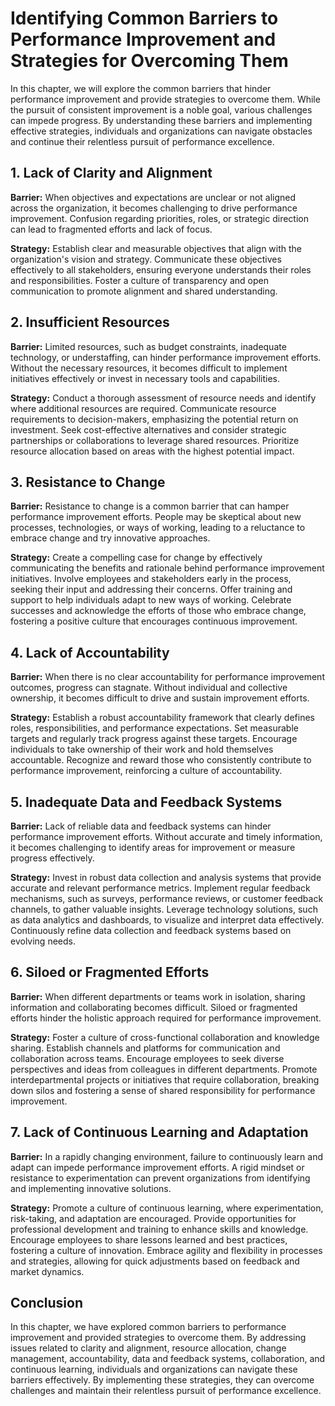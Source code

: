 Identifying Common Barriers to Performance Improvement and Strategies for Overcoming Them
====================================================================================================

In this chapter, we will explore the common barriers that hinder performance improvement and provide strategies to overcome them. While the pursuit of consistent improvement is a noble goal, various challenges can impede progress. By understanding these barriers and implementing effective strategies, individuals and organizations can navigate obstacles and continue their relentless pursuit of performance excellence.

**1. Lack of Clarity and Alignment**
------------------------------------

**Barrier:** When objectives and expectations are unclear or not aligned across the organization, it becomes challenging to drive performance improvement. Confusion regarding priorities, roles, or strategic direction can lead to fragmented efforts and lack of focus.

**Strategy:** Establish clear and measurable objectives that align with the organization's vision and strategy. Communicate these objectives effectively to all stakeholders, ensuring everyone understands their roles and responsibilities. Foster a culture of transparency and open communication to promote alignment and shared understanding.

**2. Insufficient Resources**
-----------------------------

**Barrier:** Limited resources, such as budget constraints, inadequate technology, or understaffing, can hinder performance improvement efforts. Without the necessary resources, it becomes difficult to implement initiatives effectively or invest in necessary tools and capabilities.

**Strategy:** Conduct a thorough assessment of resource needs and identify where additional resources are required. Communicate resource requirements to decision-makers, emphasizing the potential return on investment. Seek cost-effective alternatives and consider strategic partnerships or collaborations to leverage shared resources. Prioritize resource allocation based on areas with the highest potential impact.

**3. Resistance to Change**
---------------------------

**Barrier:** Resistance to change is a common barrier that can hamper performance improvement efforts. People may be skeptical about new processes, technologies, or ways of working, leading to a reluctance to embrace change and try innovative approaches.

**Strategy:** Create a compelling case for change by effectively communicating the benefits and rationale behind performance improvement initiatives. Involve employees and stakeholders early in the process, seeking their input and addressing their concerns. Offer training and support to help individuals adapt to new ways of working. Celebrate successes and acknowledge the efforts of those who embrace change, fostering a positive culture that encourages continuous improvement.

**4. Lack of Accountability**
-----------------------------

**Barrier:** When there is no clear accountability for performance improvement outcomes, progress can stagnate. Without individual and collective ownership, it becomes difficult to drive and sustain improvement efforts.

**Strategy:** Establish a robust accountability framework that clearly defines roles, responsibilities, and performance expectations. Set measurable targets and regularly track progress against these targets. Encourage individuals to take ownership of their work and hold themselves accountable. Recognize and reward those who consistently contribute to performance improvement, reinforcing a culture of accountability.

**5. Inadequate Data and Feedback Systems**
-------------------------------------------

**Barrier:** Lack of reliable data and feedback systems can hinder performance improvement efforts. Without accurate and timely information, it becomes challenging to identify areas for improvement or measure progress effectively.

**Strategy:** Invest in robust data collection and analysis systems that provide accurate and relevant performance metrics. Implement regular feedback mechanisms, such as surveys, performance reviews, or customer feedback channels, to gather valuable insights. Leverage technology solutions, such as data analytics and dashboards, to visualize and interpret data effectively. Continuously refine data collection and feedback systems based on evolving needs.

**6. Siloed or Fragmented Efforts**
-----------------------------------

**Barrier:** When different departments or teams work in isolation, sharing information and collaborating becomes difficult. Siloed or fragmented efforts hinder the holistic approach required for performance improvement.

**Strategy:** Foster a culture of cross-functional collaboration and knowledge sharing. Establish channels and platforms for communication and collaboration across teams. Encourage employees to seek diverse perspectives and ideas from colleagues in different departments. Promote interdepartmental projects or initiatives that require collaboration, breaking down silos and fostering a sense of shared responsibility for performance improvement.

**7. Lack of Continuous Learning and Adaptation**
-------------------------------------------------

**Barrier:** In a rapidly changing environment, failure to continuously learn and adapt can impede performance improvement efforts. A rigid mindset or resistance to experimentation can prevent organizations from identifying and implementing innovative solutions.

**Strategy:** Promote a culture of continuous learning, where experimentation, risk-taking, and adaptation are encouraged. Provide opportunities for professional development and training to enhance skills and knowledge. Encourage employees to share lessons learned and best practices, fostering a culture of innovation. Embrace agility and flexibility in processes and strategies, allowing for quick adjustments based on feedback and market dynamics.

**Conclusion**
--------------

In this chapter, we have explored common barriers to performance improvement and provided strategies to overcome them. By addressing issues related to clarity and alignment, resource allocation, change management, accountability, data and feedback systems, collaboration, and continuous learning, individuals and organizations can navigate these barriers effectively. By implementing these strategies, they can overcome challenges and maintain their relentless pursuit of performance excellence.
